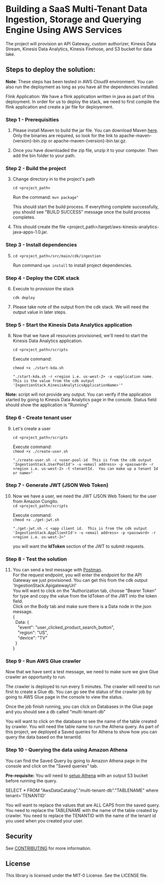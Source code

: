 # Building a SaaS Multi-Tenant Data Ingestion, Storage and Querying Engine Using AWS Services
The project will provision an API Gateway, custom authorizer, Kinesis Data Stream, Kinesis Data Analytics, Kinesis Firehose, and S3 bucket for data lake.<br />

## Steps to deploy the solution:
**Note**: These steps has been tested in AWS Cloud9 environment.  You can also run the deployment as long as you have all the dependencies installed.

Flink Application: We have a flink application written in java as part of this deployment.  In order for us to deploy the stack, we need to first compile the flink application and create a jar file for deployement.

### Step 1 - Prerequisities
1. Please install Maven to build the jar file.  You can download Maven [here](https://maven.apache.org/download.cgi). Only the binaries are required, so look for the link to apache-maven-{version}-bin.zip or apache-maven-{version}-bin.tar.gz.

2. Once you have downloaded the zip file, unzip it to your computer. Then add the bin folder to your path.

### Step 2 - Build the project
3. Change directory in to the project's path

    ```cd <project_path>```

    Run the command: ```mvn package"```
    
    This should start the build process.  If everything complete successfully, you should see "BUILD SUCCESS" message once the build process completes.

4. This should create the file <project_path>/target/aws-kinesis-analytics-java-apps-1.0.jar.

### Step 3 - Install dependencies
5. ```cd <project_path>/src/main/cdk/ingestion```

    Run command ```npm install``` to install project dependencies.

### Step 4 - Deploy the CDK stack
6. Execute  to provision the stack

    ```cdk deploy```

7. Please take note of the output from the cdk stack.  We will need the output value in later steps.

### Step 5 - Start the Kinesis Data Analytics application

8. Now that we have all resources provisioned, we'll need to start the Kinesis Data Analytics application.<br />

    ```cd <project_path>/scripts```

    Execute command:

    ```chmod +x ./start-kda.sh ```

    ```"./start-kda.sh -r <region i.e. us-west-2> -a <application name.  This is the value from the cdk output 'IngestionStack.KinesisAnalyticsApplicationName>'" ```
    

  **Note:** script will not provide any output.  You can verify if the application started by going to Kinesis Data Analytics page in the console. Status field should show the application is "Running"

### Step 6 - Create tenant user

9. Let's create a user <br />
  
    ```cd <project_path>/scripts ```

    Execute command: <br />
    ```chmod +x ./create-user.sh```
    
    ```"./create-user.sh -c <user-pool-id  This is from the cdk output 'IngestionStack.UserPoolId'> -u <email address> -p <password> -r <region i.e. us-west-2> -t <tenantId.  You can make up a tenant Id or name>" ```

### Step 7 - Generate JWT (JSON Web Token)

10. Now we have a user, we need the JWT (JSON Web Token) for the user from Amazon Congito. <br />
    ```cd <project_path>/scripts```

    Execute command: <br />
    ```chmod +x ./get-jwt.sh ```
    
    ```"./get-jwt.sh -c <app client id.  This is from the cdk output 'IngestionStack.AppClientId'> -u <email address> -p <password> -r <region i.e. us-west-2>" ```

    you will want the **IdToken** section of the JWT to submit requests. <br />

### Step 8 - Test the solution

11. You can send a test message with [Postman](https://www.postman.com/). <br />
  For the request endpoint, you will enter the endpoint for the API Gateway we just provisioned.  You can get this from the cdk output 'IngestionStack.ApigatewayUrl' <br />
  You will want to click on the "Authorization tab, choose \"Bearer Token\" for type and copy the value from the IdToken of the JWT into the token field. <br />
  Click on the Body tab and make sure there is a Data node in the json message. <br />
   {<br />
     &nbsp;&nbsp;Data: { <br />
       &nbsp;&nbsp;&nbsp;&nbsp;"event": "user_clicked_product_search_button", <br />
       &nbsp;&nbsp;&nbsp;&nbsp;"region": "US", <br />
       &nbsp;&nbsp;&nbsp;&nbsp;"device": "TV" <br />
     &nbsp;&nbsp;}<br />
   }

### Step 9 - Run AWS Glue crawler

Now that we have sent a test message, we need to make sure we give Glue crawler an opportunity to run.

The crawler is deployed to run every 5 minutes.  The crawler will need to run first to create a Glue db. You can go see the status of the crawler job by going to AWS Glue page in the console to view the status.

Once the job finish running, you can click on Databases in the Glue page and you should see a db called "multi-tenant-db"

You will want to click on the database to see the name of the table created by crawler.  You will need the table name to run the Athena query.
As part of this project, we deployed a Saved queries for Athena to show how you can query the data based on the tenantId.

### Step 10 - Querying the data using Amazon Athena
You can find the Saved Query by going to Amazon Athena page in the console and click on the "Saved queries" tab.

**Pre-requisite:** You will need to [setup Athena](https://docs.aws.amazon.com/athena/latest/ug/querying.html#query-results-specify-location-console) with an output S3 bucket before running the query.

SELECT * FROM "AwsDataCatalog"."multi-tenant-db"."TABLENAME" where tenant='TENANTID'

You will want to replace the values that are ALL CAPS from the saved query. You need to replace the TABLENAME with the name of the table created by crawler. You need to replace the TENANTID with the name of the tenant id you used when you created your user.

## Security

See [CONTRIBUTING](CONTRIBUTING.md#security-issue-notifications) for more information.

## License

This library is licensed under the MIT-0 License. See the LICENSE file.
